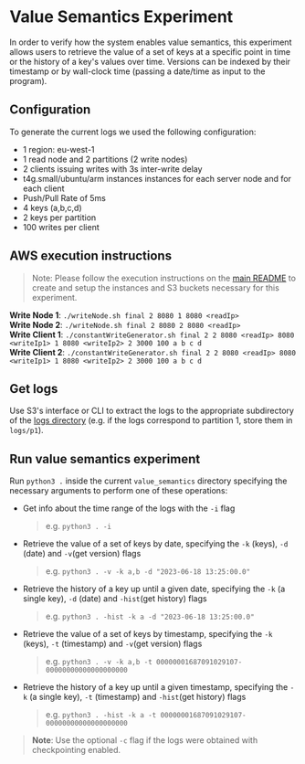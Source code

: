 # Value Semantics Experiment
In order to verify how the system enables value semantics, this experiment allows users to retrieve the value of a set of keys at a specific point in time or the history of a key's values over time. Versions can be indexed by their timestamp or by wall-clock time (passing a date/time as input to the program).

## Configuration
To generate the current logs we used the following configuration:
- 1 region: eu-west-1
- 1 read node and 2 partitions (2 write nodes)
- 2 clients issuing writes with 3s inter-write delay
- t4g.small/ubuntu/arm instances instances for each server node and for each client
- Push/Pull Rate of 5ms
- 4 keys (a,b,c,d)
- 2 keys per partition
- 100 writes per client

## AWS execution instructions
> Note: Please follow the execution instructions on the [main README](../README.md) to create and setup the instances and S3 buckets necessary for this experiment.

**Write Node 1**: `./writeNode.sh final 2 8080 1 8080 <readIp>`  
**Write Node 2**: `./writeNode.sh final 2 8080 2 8080 <readIp>`  
**Write Client 1**: `./constantWriteGenerator.sh final 2 2 8080 <readIp> 8080 <writeIp1> 1 8080 <writeIp2> 2 3000 100 a b c d`  
**Write Client 2**: `./constantWriteGenerator.sh final 2 2 8080 <readIp> 8080 <writeIp1> 1 8080 <writeIp2> 2 3000 100 a b c d`  

## Get logs
Use S3's interface or CLI to extract the logs to the appropriate subdirectory of the [logs directory](./logs/) (e.g. if the logs correspond to partition 1, store them in `logs/p1`).

## Run value semantics experiment
Run `python3 .` inside the current `value_semantics` directory specifying the necessary arguments to perform one of these operations:
- Get info about the time range of the logs with the `-i` flag
    > e.g. `python3 . -i`

- Retrieve the value of a set of keys by date, specifying the `-k` (keys), `-d` (date) and `-v`(get version) flags 
    > e.g. `python3 . -v -k a,b -d "2023-06-18 13:25:00.0"`

- Retrieve the history of a key up until a given date, specifying the `-k` (a single key), `-d` (date) and `-hist`(get history) flags 
    > e.g. `python3 . -hist -k a -d "2023-06-18 13:25:00.0"`

- Retrieve the value of a set of keys by timestamp, specifying the `-k` (keys), `-t` (timestamp) and `-v`(get version) flags 
    > e.g. `python3 . -v -k a,b -t 00000001687091029107-00000000000000000000`

- Retrieve the history of a key up until a given timestamp, specifying the `-k` (a single key), `-t` (timestamp) and `-hist`(get history) flags 
    > e.g. `python3 . -hist -k a -t 00000001687091029107-00000000000000000000`

> **Note**: Use the optional `-c` flag if the logs were obtained with checkpointing enabled.
